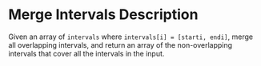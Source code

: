 # Merge Intervals Description

Given an array of `intervals` where `intervals[i] = [starti, endi]`, merge all overlapping intervals, and return an array of the non-overlapping intervals that cover all the intervals in the input.
